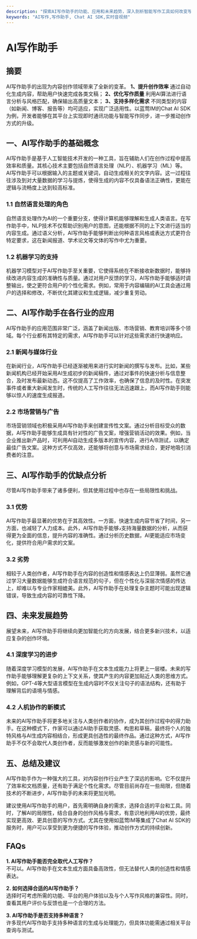 ```yaml
---
description: "探索AI写作助手的功能、应用和未来趋势，深入剖析智能写作工具如何改变写作行业。"
keywords: "AI写作,写作助手, Chat AI SDK,实时音视频"
---
```

# AI写作助手  

  

## 摘要  
AI写作助手的出现为内容创作领域带来了全新的变革。 **1、提升创作效率** 通过自动化生成内容，帮助用户快速完成各类文稿； **2、优化写作质量** 利用AI算法进行语言分析与风格匹配，确保输出高质量文本； **3、支持多样化需求** 不同类型的内容（如新闻、博客、报告等）均可适应，实现广泛适用性。以蓝莺IM的Chat AI SDK为例，开发者能够在其平台上实现即时通讯功能与智能写作同步，进一步推动创作方式的升级。

## 一、AI写作助手的基础概念  
AI写作助手是基于人工智能技术开发的一种工具，旨在辅助人们在创作过程中提高效率和质量。其核心技术主要包括自然语言处理（NLP）、机器学习（ML）等。  
AI写作助手可以根据输入的主题或关键词，自动生成相关的文字内容。这一过程往往涉及到对大量数据的学习与提炼，使得生成的内容不仅具备语法正确性，更能在逻辑与流畅度上达到较高标准。  

### 1.1 自然语言处理的角色  
自然语言处理作为AI的一个重要分支，使得计算机能够理解和生成人类语言。在写作助手中，NLP技术不仅帮助识别用户的意图，还能根据不同的上下文进行适当的内容生成。通过语义分析，AI写作助手能够判断出何种语言风格或表达方式更符合特定要求，这在新闻报道、学术论文等文体的写作中尤为重要。  

### 1.2 机器学习的支持  
机器学习模型对于AI写作助手至关重要，它使得系统在不断接收新数据时，能够持续改进内容生成的准确性与质量。通过对用户反馈的学习，AI写作助手能够适时调整输出，使之更符合用户的个性化需求。例如，常用于内容编辑的AI工具会通过用户的选择和修改，不断优化其建议和生成逻辑，减少重复劳动。  

## 二、AI写作助手在各行业的应用  
AI写作助手的应用范围非常广泛，涵盖了新闻出版、市场营销、教育培训等多个领域。每个行业都有其特定的需求，AI写作助手可以针对这些需求进行快速响应。  

### 2.1 新闻与媒体行业  
在新闻行业，AI写作助手已经逐渐被用来进行实时新闻的撰写与发布。比如，某些新闻机构已经开始采用AI生成初步的新闻稿件，通过对事件的快速分析与信息整合，及时发布最新动态。这不仅提高了工作效率，也确保了信息的及时性。在突发事件或者重大新闻发生时，传统的人工写作往往无法迅速跟上，而AI写作助手则能够以惊人的速度生成报道。  

### 2.2 市场营销与广告  
市场营销领域也积极采用AI写作助手来创建宣传性文案。通过分析目标受众的数据，AI写作助手能够生成具有针对性的广告文案，增强营销活动的效果。例如，当企业推出新产品时，可利用AI自动生成多版本的宣传内容，进行A/B测试，以确定最佳广告文案。这种方式不仅高效，还能够将创意与市场需求结合，更好地吸引消费者的注意。  

## 三、AI写作助手的优缺点分析  
尽管AI写作助手带来了诸多便利，但其使用过程中也存在一些局限性和挑战。  

### 3.1 优势  
AI写作助手最显著的优势在于其高效性。一方面，快速生成内容节省了时间，另一方面，也减轻了人力成本。此外，AI写作助手能够د支持海量数据的分析，从而获得更为全面的信息，提升内容的准确性。通过分析历史数据，AI更能适应市场变化，提供符合用户需求的文案。  

### 3.2 劣势  
相较于人类创作者，AI写作助手在内容的创造性和情感表达上仍显薄弱。虽然它通过学习大量数据能够生成符合语言规范的句子，但在个性化与深层次情感的传达上，却难以与专业作家相媲美。此外，AI写作助手在处理复杂主题时可能出现逻辑错误，导致生成内容的可靠性下降。  

## 四、未来发展趋势  
展望未来，AI写作助手将继续向更加智能化的方向发展，结合更多新兴技术，以适应复杂的创作环境。  

### 4.1 深度学习的进步  
随着深度学习模型的发展，AI写作助手在文本生成能力上将更上一层楼。未来的写作助手能够理解更复杂的上下文关系，使其产生的内容更加贴近人类的思维方式。例如，GPT-4等大型语言模型在生成内容时不仅关注句子的语法结构，还有助于理解背后的语境与情感。  

### 4.2 人机协作的新模式  
未来的AI写作助手将更多地关注与人类创作者的协作，成为其创作过程中的得力助手。在这种模式下，作家可以通过AI助手获取灵感、构思和草稿，最终将个人的独特风格与AI生成内容相结合，形成更具创造性的最终作品。通过这种方式，AI写作助手不仅不会取代人类创作者，反而能够激发创作的新灵感与新的可能性。  

## 五、总结及建议  
AI写作助手作为一种强大的工具，对内容创作行业产生了深远的影响。它不仅提升了效率和文档质量，还有助于满足个性化需求。尽管目前尚存在一些局限，但随着技术的不断进步，AI写作助手的未来将更加光明。  

建议使用AI写作助手的用户，首先需明确自身的需求，选择合适的平台和工具。同时，了解AI的局限性，结合自身的创作风格与需求，有意识地利用AI的优势，最终实现更高效、更具创意的写作方式。尤其在使用如蓝莺IM等集成了Chat AI SDK的服务时，用户可以享受到更为便捷的写作体验，推动创作方式的持续创新。  

## FAQs  
**1. AI写作助手能否完全取代人工写作？**  
不可以。AI写作助手在文本生成方面具备高效性，但无法替代人类的创造性和情感表达。  

**2. 如何选择合适的AI写作助手？**  
选择时可考虑所需的功能、平台的用户体验以及与个人写作风格的兼容性。同时，查看其用户评价与反馈也是一个合理的方法。  

**3. AI写作助手是否支持多种语言？**  
许多现代AI写作助手支持多种语言的生成与处理能力，但具体功能需通过相关平台查询与测试。  
